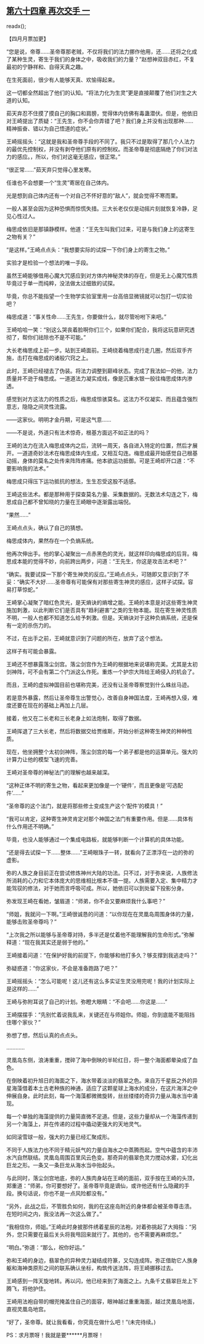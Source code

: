 ## [第六十四章 再次交手 一](https://www.xxbiquge.com/11_11207/9080893.html)
readx();

  【四月月票加更】

  “您是说，帝尊……圣帝尊那老贼，不仅将我们的法力挪作他用，还……还将之化成了某种生灵，寄生于我们的身体之中，吸收我们的力量？”赵想神双目赤红，不复最初的宁静祥和、自得天真之趣。

  在生死面前，很少有人能够天真、欢愉得起来。

  这一切都全然超出了他们的认知。“将法力化为生灵”更是直接颠覆了他们对生之大道的认知。

  茹天弃忍不住摸了摸自己的胸口和肩膀，觉得体内仿佛有毒蛊潜伏。但是，他依旧对王崎提出了质疑：“王先生，你不会你弄错了吧？我们身上并没有出现那种……精神振奋、错以为自己悟道的症状。”

  王崎摇摇头：“这就是我和圣帝尊手段的不同了。我只不过是取得了那几个人法力的最优先控制权，并没有剥夺他们原有的控制权。而圣帝尊是彻底隔绝了你们对法力的感应。，所以，你们对这毫无感应，很正常。”

  “很正常……”茹天弃只觉得心里发寒。

  任谁也不会想要一个“生灵”寄居在自己体内。

  光是想到自己体内还有一个对自己不怀好意的“敌人”，就会觉得不寒而栗。

  一般人甚至会因为这种恐惧而惊慌失措。三大长老仅仅是动摇片刻就恢复冷静，足见心性过人。

  梅思成依旧是那镇静模样。他道：“王先生叫我们过来，可是与我们身上的这寄生之物有关？”

  “是这样。”王崎点点头：“我想要实际的试探一下你们身上的寄生之物。”

  实验才是检验一个想法的唯一手段。

  虽然王崎能够借用心魔大咒感应到对方体内神秘灵体的存在，但是无上心魔咒性质毕竟过于单一而纯粹，没法做太过细致的试探。

  毕竟，你总不能指望一个生物学实验室里用一台高倍显微镜就可以包打一切实验吧？

  梅思成道：“事关性命……王先生，你要做什么，就尽管吩咐下来吧。”

  王崎哈哈一笑：“别这么哭丧着脸啊你们三个，如果你们配合，我将这玩意研究透彻了，帮你们祛除也不是不可能。”

  大长老梅思成上前一步。站到王崎面前。王崎绕着梅思成行走几圈，然后双手齐施，击打在梅思成的诸般穴窍之上。

  此时，王崎已经褪去了伪装。将法力调整到巅峰状态。完成了我法如一的他，法力质量并不逊于梅思成。一道道法力凝实成线，像是沉重水银一般往梅思成体内渗透。

  感觉到对方这法力的性质之后，梅思成惊骇莫名。这法力不仅凝实、而且蕴含强烈意志，隐隐之间灵性流露。

  ——这家伙。明明才金丹期，可是这气意……

  ——不是说，外道只有法术惊奇，根基方面远不如正法的吗？

  王崎的法力在流入梅思成体内之后，流转一周天，各自进入特定的位置，然后才展开。一道道奇妙法术在梅思成体内生成，又相互勾连。梅思成最开始感觉自己根基动摇，身体的莫名之处传来阵阵疼痛。他本欲运功抵御。可是王崎却开口道：“不要影响我的法术。”

  梅思成只得压下运功抵抗的想法，生生忍受这股不适感。

  王崎这些法术。都是那种用于探查莫名力量、采集数据的。无数法术勾连之下，梅思成自己都不曾知晓的力量在王崎眼中逐渐露出端倪。

  “果然……”

  王崎点点头，确认了自己的猜想。

  梅思成体内，果然存在一个负熵系统。

  他再次伸出手。他的掌心凝聚出一点赤黑色的灵光，就这样印向梅思成的后背。梅思成本能的觉得不妙，向前跨出两步，问道：“王先生，你这是攻击法术吧？”

  “确实。我要试探一下那个寄生神灵的反应。”王崎点点头，可随即又意识到了不妥：“确实不大好……圣帝尊有可能保有对那些寄生神灵的感应，这样子试探。容易打草惊蛇。”

  王崎掌心凝聚了暗红色灵光，是天熵诀的熵增之能。王崎的本意是对这些寄生神灵施加刺激，以此判断它们是否具有“趋利避害”之类的生物本能。现在寄生神灵性质不明，一般人也都不知道怎么给予刺激。但是。天熵诀对于这种负熵系统，还是保有一定的杀伤力的。

  不过，在出手之前，王崎就意识到了问题的所在，放弃了这个想法。

  这样子有可能会暴露。

  王崎还不想暴露落尘剑宫。落尘剑宫作为王崎的根据地来说堪称完美。尤其是太初剑神阵，可不会有第二个门派这么作死。重炼一个护宗大阵给王崎侵入的机会了。

  而且，王崎的虚拟神国目前也堪称完美，还没有让圣帝尊察觉到什么蛛丝马迹。

  若是意外暴露，然后让圣帝尊生出警觉心，改善自身神国法度，王崎再想入侵，难度还要在现在的基础上再加上几层。

  接着，他又在二长老和三长老身上如法炮制，取得了数据。

  王崎挥退了三大长老，然后将数据交给贾维斯，开始分析这种寄生神灵的种种性质。

  现在，他坐拥整个太初剑神阵，落尘剑宫的每一个弟子都是他的运算单元。强大的计算力让他的模型飞速的完善。

  王崎对圣帝尊的神秘法门的理解也越来越深。

  “这种正体不明的寄生之物，看起来更加像是一个‘硬件’，而且更像是‘可选配件’……”

  “圣帝尊的这个法门，就是将那些修士变成生产这个‘配件’的模具！”

  “我可以肯定，这种寄生神灵肯定对那个神国之法门有重要作用。但是……具体有什么作用还不明确。”

  毕竟，也没人能够通过一个集成电路板，就能够判断一个计算机的具体功能。

  “还是得去试探一下……整体……”王崎眼珠子一转，就看向了正漂浮在一边的弥的虚影。

  弥的人族之身目前正在尝试修炼神州大陆的功法。只不过，对于弥来说，人族修法所消耗的心力和它本体庞大的思维相比根本不值一提。人族需要入定、集中精力才能驾驭的修法，对于她而言呼吸可成。所以，她依旧可以到处留下投影分身。

  弥发现王崎在看她，皱眉道：“师弟，你不会又要麻烦我什么事吧？”

  “师姐，我就问一下啊。”王崎很诚恳的问道：“以你现在在灵凰岛周围身体的力量，能够击败圣帝尊吗？”

  “上次我之所以能够与圣帝尊对持，多半还是仗着他不能理解我的生命形式。”弥解释道：“现在我其实还是弱于他的。”

  王崎接着问道：“在保护好我的前提下，你能够和他打多久？够支撑到我逃走吗？”

  弥疑惑道：“你这家伙，不会是准备跑路了吧？”

  王崎摇摇头：“怎么可能呢！这儿还有这么多实证生灵没用完呢！我的计划实际上是这样的……”

  王崎与弥附耳说了自己的计划。弥瞪大眼睛：“不会吧……你这是……”

  王崎摆摆手：“先别忙着说我乱来，关键还在与师姐你。师姐，你到底能不能阻挡住哪个家伙？”

  弥想了想，然后认真的点点头。

  …………

  灵凰岛东侧，浪涛重重，搅碎了海中倒映的半轮红日，将一整个海面都晕染成了血色。

  在倒映着初升旭日的海面之下，海水带着淡淡的翡翠之色。来自万千星辰之外的异星海藻借着本土古老种族的神通，适应了这颗星球上海水的成分，在这片海洋之中伸展自身。此时此刻，每一个海藻都微微旋转，丝丝缕缕的奇异力量从海水当中涌现。

  每一个单独的海藻提供的力量简直微不足道。但是，这些力量却从一个海藻传递到另一个海藻上，并在传递的过程中撬动更强大的天地灵气。

  如同滚雪球一般，强大的力量已经汇聚成形。

  不同于人族法力也不同于精元妖气的力量自海水之中蒸腾而起。空气中蕴含的丰沛水汽自然联结。灵凰岛周围百里风云色变。那奇异的翡翠色灵力搅动水雾，幻化出巨龙之形。一条又一条巨龙从海水当中抬起头。

  与此同时，落尘剑宫地底，弥的人族肉身站在王崎的面前，双手按在王崎的头顶，郑重道：“师弟，你可要想好了。圣帝尊毕竟是谪仙，或许他还有什么隐藏的手段。换句话说，你也不是一点风险都没有。”

  “另外，此战之后，不管胜负如何，我的在这座岛附近的身体都会被圣帝尊击溃。在短时间之内，我没法再一次这么做了。”

  “我相信你，师姐。”王崎此时身披那件绣着星辰的法袍，对着弥挑起了大拇指：“另外，您只需要在最后关头将我甩回来就行了。其他的，也不需要再麻烦您。”

  “明白。”弥道：“那么，祝你好运。”

  弥和王崎的身边，翡翠色的异种灵力凝结成符篆，又勾连成阵。弥正借助它人族身躯和海神类原形之间的联系确认坐标，构筑传送法阵，将王崎挪移过去。

  王崎感到一阵天旋地转。再以闪，他已经来到了海面之上。九条千丈翡翠巨龙上下腾飞，将他护住。

  王崎用法袍自带的帽兜掩盖住自己的面容，眼神越过重重海面，越过灵凰岛地面，直视灵凰岛地宫。

  “好了，圣帝尊。就让我看看，你究竟在做什么吧！”(未完待续。)

  PS：求月票呀！我就是要******月票呀！
